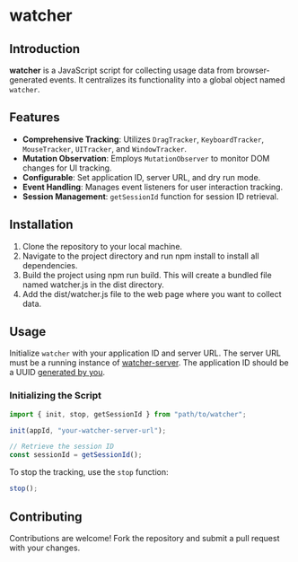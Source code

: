 # watcher

## Introduction

**watcher** is a JavaScript script for collecting usage data from browser-generated events. It centralizes its functionality into a global object named `watcher`.

## Features

- **Comprehensive Tracking**: Utilizes `DragTracker`, `KeyboardTracker`, `MouseTracker`, `UITracker`, and `WindowTracker`.
- **Mutation Observation**: Employs `MutationObserver` to monitor DOM changes for UI tracking.
- **Configurable**: Set application ID, server URL, and dry run mode.
- **Event Handling**: Manages event listeners for user interaction tracking.
- **Session Management**: `getSessionId` function for session ID retrieval.

## Installation

1. Clone the repository to your local machine.
2. Navigate to the project directory and run npm install to install all dependencies.
3. Build the project using npm run build. This will create a bundled file named watcher.js in the dist directory.
4. Add the dist/watcher.js file to the web page where you want to collect data.

## Usage

Initialize `watcher` with your application ID and server URL. The server URL must be a running instance of [watcher-server](https://github.com/pedrorv/watcher-server). The application ID should be a UUID [generated by you](https://www.uuidtools.com/v4).

### Initializing the Script

```javascript
import { init, stop, getSessionId } from "path/to/watcher";

init(appId, "your-watcher-server-url");

// Retrieve the session ID
const sessionId = getSessionId();
```

To stop the tracking, use the `stop` function:

```javascript
stop();
```

## Contributing

Contributions are welcome! Fork the repository and submit a pull request with your changes.

